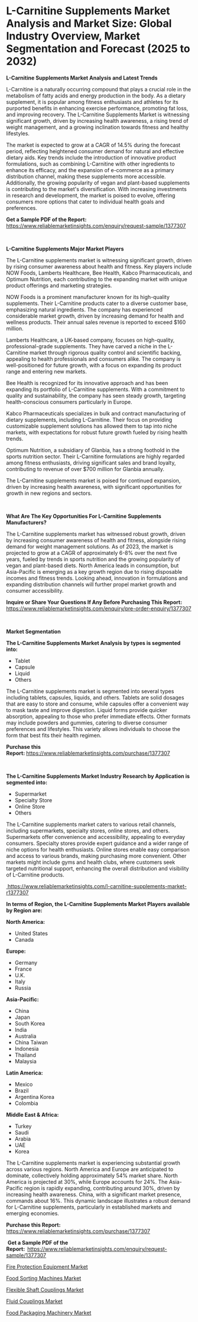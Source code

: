 <p><h1>L-Carnitine Supplements Market Analysis and Market Size: Global Industry Overview, Market Segmentation and Forecast (2025 to 2032)</h1></p><p><strong>L-Carnitine Supplements Market Analysis and Latest Trends</strong></p>
<p><p>L-Carnitine is a naturally occurring compound that plays a crucial role in the metabolism of fatty acids and energy production in the body. As a dietary supplement, it is popular among fitness enthusiasts and athletes for its purported benefits in enhancing exercise performance, promoting fat loss, and improving recovery. The L-Carnitine Supplements Market is witnessing significant growth, driven by increasing health awareness, a rising trend of weight management, and a growing inclination towards fitness and healthy lifestyles.</p><p>The market is expected to grow at a CAGR of 14.5% during the forecast period, reflecting heightened consumer demand for natural and effective dietary aids. Key trends include the introduction of innovative product formulations, such as combining L-Carnitine with other ingredients to enhance its efficacy, and the expansion of e-commerce as a primary distribution channel, making these supplements more accessible. Additionally, the growing popularity of vegan and plant-based supplements is contributing to the market's diversification. With increasing investments in research and development, the market is poised to evolve, offering consumers more options that cater to individual health goals and preferences.</p></p>
<p><strong>Get a Sample PDF of the Report:&nbsp;</strong> <a href="https://www.reliablemarketinsights.com/enquiry/request-sample/1377307?utm_campaign=3571&utm_medium=2&utm_source=Github&utm_content=ia&utm_term=28032025&utm_id=l-carnitine-supplements">https://www.reliablemarketinsights.com/enquiry/request-sample/1377307</a></p>
<p>&nbsp;</p>
<p><strong>L-Carnitine Supplements Major Market Players</strong></p>
<p><p>The L-Carnitine supplements market is witnessing significant growth, driven by rising consumer awareness about health and fitness. Key players include NOW Foods, Lamberts Healthcare, Bee Health, Kabco Pharmaceuticals, and Optimum Nutrition, each contributing to the expanding market with unique product offerings and marketing strategies.</p><p>NOW Foods is a prominent manufacturer known for its high-quality supplements. Their L-Carnitine products cater to a diverse customer base, emphasizing natural ingredients. The company has experienced considerable market growth, driven by increasing demand for health and wellness products. Their annual sales revenue is reported to exceed $160 million.</p><p>Lamberts Healthcare, a UK-based company, focuses on high-quality, professional-grade supplements. They have carved a niche in the L-Carnitine market through rigorous quality control and scientific backing, appealing to health professionals and consumers alike. The company is well-positioned for future growth, with a focus on expanding its product range and entering new markets.</p><p>Bee Health is recognized for its innovative approach and has been expanding its portfolio of L-Carnitine supplements. With a commitment to quality and sustainability, the company has seen steady growth, targeting health-conscious consumers particularly in Europe.</p><p>Kabco Pharmaceuticals specializes in bulk and contract manufacturing of dietary supplements, including L-Carnitine. Their focus on providing customizable supplement solutions has allowed them to tap into niche markets, with expectations for robust future growth fueled by rising health trends.</p><p>Optimum Nutrition, a subsidiary of Glanbia, has a strong foothold in the sports nutrition sector. Their L-Carnitine formulations are highly regarded among fitness enthusiasts, driving significant sales and brand loyalty, contributing to revenue of over $700 million for Glanbia annually.</p><p>The L-Carnitine supplements market is poised for continued expansion, driven by increasing health awareness, with significant opportunities for growth in new regions and sectors.</p></p>
<p>&nbsp;</p>
<p><strong>What Are The Key Opportunities For L-Carnitine Supplements Manufacturers?</strong></p>
<p><p>The L-Carnitine supplements market has witnessed robust growth, driven by increasing consumer awareness of health and fitness, alongside rising demand for weight management solutions. As of 2023, the market is projected to grow at a CAGR of approximately 6-8% over the next five years, fueled by trends in sports nutrition and the growing popularity of vegan and plant-based diets. North America leads in consumption, but Asia-Pacific is emerging as a key growth region due to rising disposable incomes and fitness trends. Looking ahead, innovation in formulations and expanding distribution channels will further propel market growth and consumer accessibility.</p></p>
<p><strong>Inquire or Share Your Questions If Any Before Purchasing This Report:</strong> <a href="https://www.reliablemarketinsights.com/enquiry/pre-order-enquiry/1377307?utm_campaign=3571&utm_medium=2&utm_source=Github&utm_content=ia&utm_term=28032025&utm_id=l-carnitine-supplements">https://www.reliablemarketinsights.com/enquiry/pre-order-enquiry/1377307</a></p>
<p>&nbsp;</p>
<p><strong>Market Segmentation</strong></p>
<p><strong>The L-Carnitine Supplements Market Analysis by types is segmented into:</strong></p>
<p><ul><li>Tablet</li><li>Capsule</li><li>Liquid</li><li>Others</li></ul></p>
<p><p>The L-Carnitine supplements market is segmented into several types including tablets, capsules, liquids, and others. Tablets are solid dosages that are easy to store and consume, while capsules offer a convenient way to mask taste and improve digestion. Liquid forms provide quicker absorption, appealing to those who prefer immediate effects. Other formats may include powders and gummies, catering to diverse consumer preferences and lifestyles. This variety allows individuals to choose the form that best fits their health regimen.</p></p>
<p><strong>Purchase this Report:&nbsp;</strong><a href="https://www.reliablemarketinsights.com/purchase/1377307?utm_campaign=3571&utm_medium=2&utm_source=Github&utm_content=ia&utm_term=28032025&utm_id=l-carnitine-supplements">https://www.reliablemarketinsights.com/purchase/1377307</a></p>
<p>&nbsp;</p>
<p><strong>The L-Carnitine Supplements Market Industry Research by Application is segmented into:</strong></p>
<p><ul><li>Supermarket</li><li>Specialty Store</li><li>Online Store</li><li>Others</li></ul></p>
<p><p>The L-Carnitine supplements market caters to various retail channels, including supermarkets, specialty stores, online stores, and others. Supermarkets offer convenience and accessibility, appealing to everyday consumers. Specialty stores provide expert guidance and a wider range of niche options for health enthusiasts. Online stores enable easy comparison and access to various brands, making purchasing more convenient. Other markets might include gyms and health clubs, where customers seek targeted nutritional support, enhancing the overall distribution and visibility of L-Carnitine products.</p></p>
<p><a href="https://www.reliablemarketinsights.com/l-carnitine-supplements-market-r1377307?utm_campaign=3571&utm_medium=2&utm_source=Github&utm_content=ia&utm_term=28032025&utm_id=l-carnitine-supplements">&nbsp;https://www.reliablemarketinsights.com/l-carnitine-supplements-market-r1377307</a></p>
<p><strong>In terms of Region, the L-Carnitine Supplements Market Players available by Region are:</strong></p>
<p>
    <p> <strong> North America: </strong>
        <ul>
            <li>United States</li>
            <li>Canada</li>
        </ul>
        </p> 
    <p> <strong> Europe: </strong>
        <ul>
            <li>Germany</li>
            <li>France</li>
            <li>U.K.</li>
            <li>Italy</li>
            <li>Russia</li>
        </ul>
        </p> 
    <p> <strong> Asia-Pacific: </strong>
        <ul>
            <li>China</li>
            <li>Japan</li>
            <li>South Korea</li>
            <li>India</li>
            <li>Australia</li>
            <li>China Taiwan</li>
            <li>Indonesia</li>
            <li>Thailand</li>
            <li>Malaysia</li>
        </ul>
        </p> 
    <p> <strong> Latin America: </strong>
        <ul>
            <li>Mexico</li>
            <li>Brazil</li>
            <li>Argentina Korea</li>
            <li>Colombia</li>
        </ul>
        </p> 
    <p> <strong> Middle East & Africa: </strong>
        <ul>
            <li>Turkey</li>
            <li>Saudi</li>
            <li>Arabia</li>
            <li>UAE</li>
            <li>Korea</li>
        </ul>
    </p>
    </p>
<p><p>The L-Carnitine supplements market is experiencing substantial growth across various regions. North America and Europe are anticipated to dominate, collectively holding approximately 54% market share. North America is projected at 30%, while Europe accounts for 24%. The Asia-Pacific region is rapidly expanding, contributing around 30%, driven by increasing health awareness. China, with a significant market presence, commands about 16%. This dynamic landscape illustrates a robust demand for L-Carnitine supplements, particularly in established markets and emerging economies.</p></p>
<p><strong>Purchase this Report: </strong><a href="https://www.reliablemarketinsights.com/purchase/1377307?utm_campaign=3571&utm_medium=2&utm_source=Github&utm_content=ia&utm_term=28032025&utm_id=l-carnitine-supplements">https://www.reliablemarketinsights.com/purchase/1377307</a></p>
<p>&nbsp;<strong>Get a Sample PDF of the Report:&nbsp;&nbsp;</strong><a href="https://www.reliablemarketinsights.com/enquiry/request-sample/1377307?utm_campaign=3571&utm_medium=2&utm_source=Github&utm_content=ia&utm_term=28032025&utm_id=l-carnitine-supplements">https://www.reliablemarketinsights.com/enquiry/request-sample/1377307</a></p>
<p><strong></strong></p>
<p><p><a href="https://www.linkedin.com/pulse/fire-protection-equipment-market-overview-industry-growth-worth-kcb3e?utm_campaign=3571&utm_medium=2&utm_source=Github&utm_content=ia&utm_term=28032025&utm_id=l-carnitine-supplements">Fire Protection Equipment Market</a></p><p><a href="https://www.linkedin.com/pulse/understanding-food-sorting-machines-market-2025-2032-development-f3mfc?utm_campaign=3571&utm_medium=2&utm_source=Github&utm_content=ia&utm_term=28032025&utm_id=l-carnitine-supplements">Food Sorting Machines Market</a></p><p><a href="https://www.linkedin.com/pulse/flexible-shaft-couplings-market-outlook-2025-2032-regional-7tbwe?utm_campaign=3571&utm_medium=2&utm_source=Github&utm_content=ia&utm_term=28032025&utm_id=l-carnitine-supplements">Flexible Shaft Couplings Market</a></p><p><a href="https://www.linkedin.com/pulse/fluid-couplings-market-demand-revenue-growth-122-cagr-forecast-zm99e?utm_campaign=3571&utm_medium=2&utm_source=Github&utm_content=ia&utm_term=28032025&utm_id=l-carnitine-supplements">Fluid Couplings Market</a></p><p><a href="https://www.linkedin.com/pulse/key-insights-food-packaging-machinery-market-2025-2032-segmentation-fumqc?utm_campaign=3571&utm_medium=2&utm_source=Github&utm_content=ia&utm_term=28032025&utm_id=l-carnitine-supplements">Food Packaging Machinery Market</a></p></p>
